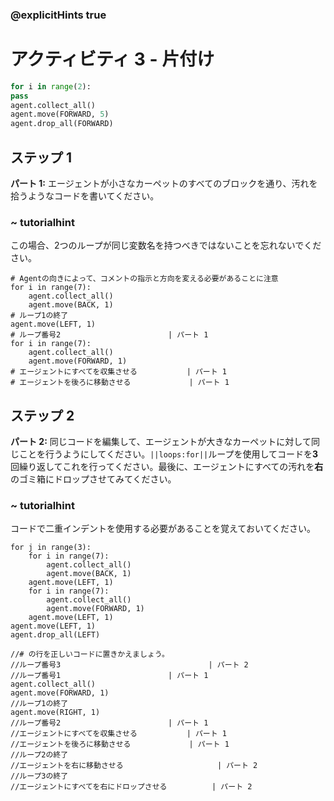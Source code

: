 ### @explicitHints true
# アクティビティ 3 - 片付け

```python
for i in range(2):
pass
agent.collect_all()
agent.move(FORWARD, 5)
agent.drop_all(FORWARD)
```

## ステップ 1
**パート 1:** エージェントが小さなカーペットのすべてのブロックを通り、汚れを拾うようなコードを書いてください。
### ~ tutorialhint 
この場合、2つのループが同じ変数名を持つべきではないことを忘れないでください。

```ghost
# Agentの向きによって、コメントの指示と方向を変える必要があることに注意
for i in range(7):
    agent.collect_all()
    agent.move(BACK, 1)
# ループ1の終了
agent.move(LEFT, 1)
# ループ番号2                        | パート 1
for i in range(7):
    agent.collect_all()
    agent.move(FORWARD, 1)
# エージェントにすべてを収集させる           | パート 1  
# エージェントを後ろに移動させる             | パート 1  
```

## ステップ 2
**パート 2:** 同じコードを編集して、エージェントが大きなカーペットに対して同じことを行うようにしてください。`||loops:for||`ループを使用してコードを**3**回繰り返してこれを行ってください。最後に、エージェントにすべての汚れを**右**のゴミ箱にドロップさせてみてください。
### ~ tutorialhint 
コードで二重インデントを使用する必要があることを覚えておいてください。

```ghost
for j in range(3):
    for i in range(7):
        agent.collect_all()
        agent.move(BACK, 1)
    agent.move(LEFT, 1)
    for i in range(7):
        agent.collect_all()
        agent.move(FORWARD, 1)
    agent.move(LEFT, 1)
agent.move(LEFT, 1)
agent.drop_all(LEFT)
```

```template
//# の行を正しいコードに置きかえましょう。    
//ループ番号3                                 | パート 2
//ループ番号1                        | パート 1
agent.collect_all()
agent.move(FORWARD, 1)
//ループ1の終了
agent.move(RIGHT, 1)
//ループ番号2                        | パート 1
//エージェントにすべてを収集させる           | パート 1  
//エージェントを後ろに移動させる             | パート 1  
//ループ2の終了
//エージェントを右に移動させる                     | パート 2
//ループ3の終了  
//エージェントにすべてを右にドロップさせる          | パート 2  
```
